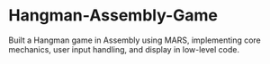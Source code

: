 # Hangman-Assembly-Game
Built a Hangman game in Assembly using MARS, implementing core mechanics, user input handling, and display in low-level code.
